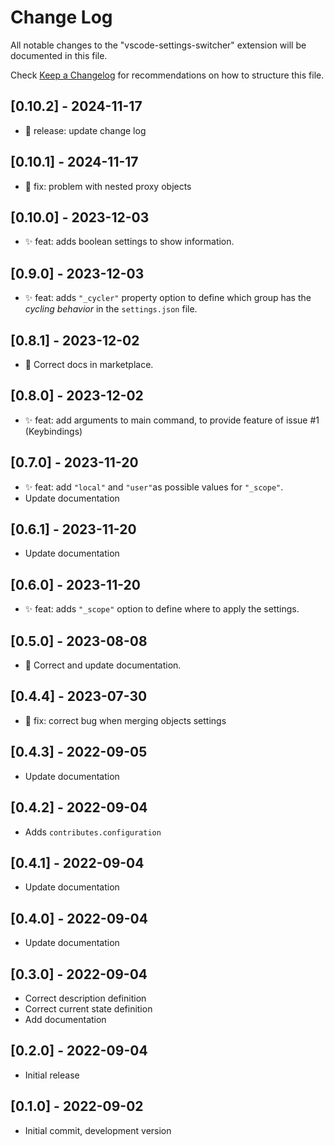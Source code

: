 # Change Log

All notable changes to the "vscode-settings-switcher" extension will be
documented in this file.

Check [Keep a Changelog](http://keepachangelog.com/) for recommendations on how
to structure this file.

## [0.10.2] - 2024-11-17

-   🚀 release: update change log

## [0.10.1] - 2024-11-17

-   🐞 fix: problem with nested proxy objects

## [0.10.0] - 2023-12-03

-   ✨ feat: adds boolean settings to show information.

## [0.9.0] - 2023-12-03

-   ✨ feat: adds `"_cycler"` property option to define which group has the
    _cycling behavior_ in the `settings.json` file.

## [0.8.1] - 2023-12-02

-   📄 Correct docs in marketplace.

## [0.8.0] - 2023-12-02

-   ✨ feat: add arguments to main command, to provide feature of issue #1
    (Keybindings)

## [0.7.0] - 2023-11-20

-   ✨ feat: add `"local"` and `"user"`as possible values for `"_scope"`.
-   Update documentation

## [0.6.1] - 2023-11-20

-   Update documentation

## [0.6.0] - 2023-11-20

-   ✨ feat: adds `"_scope"` option to define where to apply the settings.

## [0.5.0] - 2023-08-08

-   📄 Correct and update documentation.

## [0.4.4] - 2023-07-30

-   🐞 fix: correct bug when merging objects settings

## [0.4.3] - 2022-09-05

-   Update documentation

## [0.4.2] - 2022-09-04

-   Adds `contributes.configuration`

## [0.4.1] - 2022-09-04

-   Update documentation

## [0.4.0] - 2022-09-04

-   Update documentation

## [0.3.0] - 2022-09-04

-   Correct description definition
-   Correct current state definition
-   Add documentation

## [0.2.0] - 2022-09-04

-   Initial release

## [0.1.0] - 2022-09-02

-   Initial commit, development version
